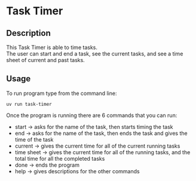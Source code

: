 # Task Timer

## Description

This Task Timer is able to time tasks.  
The user can start and end a task, see the current tasks, and
see a time sheet of current and past tasks.


## Usage

To run program type from the command line:
```
uv run task-timer
```

Once the program is running there are 6 commands that you can run:
* start -> asks for the name of the task, then starts timing the task
* end -> asks for the name of the task, then ends the task and gives the time of the task
* current -> gives the current time for all of the current running tasks
* time sheet -> gives the current time for all of the running tasks, and the total time for all the completed tasks
* done -> ends the program
* help -> gives descriptions for the other commands
